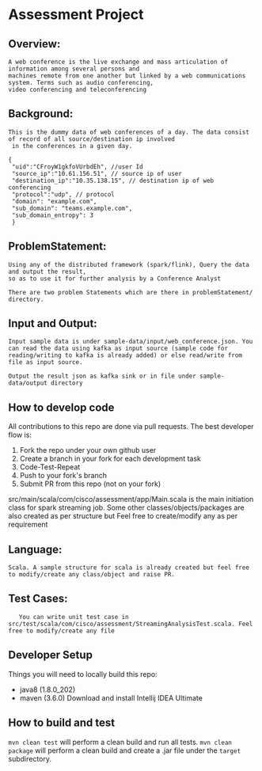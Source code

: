 # Assessment Project

## Overview:
    A web conference is the live exchange and mass articulation of information among several persons and
    machines remote from one another but linked by a web communications system. Terms such as audio conferencing,
    video conferencing and teleconferencing

## Background:
    This is the dummy data of web conferences of a day. The data consist of record of all source/destination ip involved
     in the conferences in a given day.

    {
     "uid":"CFroyW1gkfoVUrbdEh", //user Id
     "source_ip":"10.61.156.51", // source ip of user
     "destination_ip":"10.35.138.15", // destination ip of web conferencing
     "protocol":"udp", // protocol
     "domain": "example.com",
     "sub_domain": "teams.example.com",
     "sub_domain_entropy": 3
     }

## ProblemStatement:
    Using any of the distributed framework (spark/flink), Query the data and output the result,
    so as to use it for further analysis by a Conference Analyst
    
    There are two problem Statements which are there in problemStatement/ directory. 
    
## Input and Output:
    Input sample data is under sample-data/input/web_conference.json. You can read the data using kafka as input source (sample code for reading/writing to kafka is already added) or else read/write from file as input source.
    
    Output the result json as kafka sink or in file under sample-data/output directory
    
## How to develop code

All contributions to this repo are done via pull requests.  The best developer flow is:

1. Fork the repo under your own github user
2. Create a branch in your fork for each development task
3. Code-Test-Repeat
4. Push to your fork's branch
5. Submit PR from this repo (not on your fork)

src/main/scala/com/cisco/assessment/app/Main.scala is the main initiation class for spark streaming job. Some other classes/objects/packages  are also created as per structure but Feel free to create/modify any as per requirement

## Language:
    Scala. A sample structure for scala is already created but feel free to modify/create any class/object and raise PR. 
    
## Test Cases:
       You can write unit test case in src/test/scala/com/cisco/assessment/StreamingAnalysisTest.scala. Feel free to modify/create any file
    
## Developer Setup

Things you will need to locally build this repo:

* java8 (1.8.0_202)
* maven (3.6.0)
Download and install Intellij IDEA Ultimate

## How to build and test

```mvn clean test``` will perform a clean build and run all tests.  ```mvn clean package``` will perform a clean build and create a .jar file under the ```target``` subdirectory.
